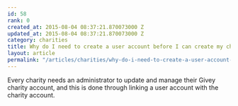 ```yaml
---
id: 58
rank: 0
created_at: 2015-08-04 08:37:21.870073000 Z
updated_at: 2015-08-04 08:37:21.870073000 Z
category: charities
title: Why do I need to create a user account before I can create my charity account?
layout: article
permalink: "/articles/charities/why-do-i-need-to-create-a-user-account-before-i-can-create-my-charity-account/"
---
```

Every charity needs an administrator to update and manage their Givey charity account, and this is done through linking a user account with the charity account.
